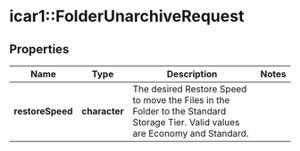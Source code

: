 # icar1::FolderUnarchiveRequest


## Properties
Name | Type | Description | Notes
------------ | ------------- | ------------- | -------------
**restoreSpeed** | **character** | The desired Restore Speed to move the Files in the Folder to the Standard Storage Tier. Valid values are Economy and Standard. | 


